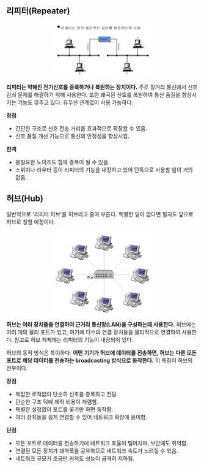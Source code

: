 ## 리피터(Repeater)

<p align="center">
  <img width="50%" height="50%" src="../../../이미지 폴더/repeater.png">
</p>

**리피터는 약해진 전기신호를 증폭하거나 복원하는 장치이다.** 주로 장거리 통신에서 신호 감쇠 문제를 해결하기 위해 사용한다. 또한 왜곡된 신호를 복원하여 통신 품질을 향상시키는 기능도 갖추고 있다. 유무선 관계없이 사용 가능하다.

**장점**

- 간단한 구조로 신호 전송 거리를 효과적으로 확장할 수 있음.
- 신호 품질 개선 기능으로 통신의 안정성을 향상시킴.

**한계**

- 불필요한 노이즈도 함께 증폭이 될 수 있음.
- 스위치나 라우터 등이 리피터의 기능을 내장하고 있어 단독으로 사용할 일이 거의 없음.

## 허브(Hub)

일반적으로 '리피터 허브'를 허브라고 줄여 부른다. 특별한 일이 없다면 필자도 앞으로 허브로 칭할 예정이다.

<p align="center">
  <img width="50%" height="50%" src="../../../이미지 폴더/hub.png">
</p>

**허브는 여러 장치들을 연결하여 근거리 통신망(LAN)을 구성하는데 사용한다.** 허브에는 여러 개의 물리 포트가 있고, 여기에 다수의 연결 장치들을 물리적으로 연결하여 사용한다. 참고로 허브 자체에는 리피터의 기능이 내장되어 있다. 

허브의 동작 방식은 특이하다. **어떤 기기가 허브에 데이터를 전송하면, 허브는 다른 모든 포트로 해당 데이터를 전송하는 broadcasting 방식으로 동작한다.** 이 특징이 허브의 전부이다.

**장점**

- 복잡한 로직없이 단순히 신호를 증폭하고 전달.
- 단순한 구조 덕에 제작 비용이 저렴함.
- 특별한 설정없이 포트를 꽃기만 하면 동작함.
- 여러 장치들을 쉽게 연결할 수 있어 네트워크 확장에 용이함.

**단점**

- 모든 포트로 데이터를 전송하기에 네트워크 효율이 떨어지며, 보안에도 취약함.
- 연결된 모든 장치가 대역폭을 공유하므로 네트워크 속도가 느려질 수 있음.
- 네트워크 규모가 조금만 커져도 성능이 급격히 저하됨.